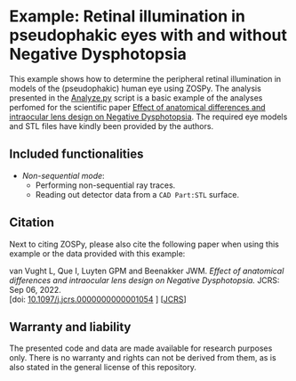 # Example: Retinal illumination in pseudophakic eyes with and without Negative Dysphotopsia

This example shows how to determine the peripheral retinal illumination in models of the (pseudophakic) human eye using ZOSPy. The analysis presented in the [Analyze.py](Analyze.py) script is a basic example of the analyses perfomed for the scientific paper [Effect of anatomical differences and intraocular lens design on Negative Dysphotopsia](https://doi.org/10.1097/j.jcrs.0000000000001054). The required eye models and STL files have kindly been provided by the authors.

## Included functionalities

* _Non-sequential mode_:
  - Performing non-sequential ray traces.
  - Reading out detector data from a `CAD Part:STL` surface.

## Citation
Next to citing ZOSPy, please also cite the following paper when using this example or the data provided with this example:

van Vught L, Que I, Luyten GPM and Beenakker JWM.
_Effect of anatomical differences and intraocular lens design on Negative Dysphotopsia._
JCRS: Sep 06, 2022.<br>
[doi: [10.1097/j.jcrs.0000000000001054](https://doi.org/10.1097/j.jcrs.0000000000001054) ] [[JCRS](https://journals.lww.com/jcrs/Abstract/9900/Effect_of_anatomical_differences_and_intraocular.107.aspx)]

## Warranty and liability
The presented code and data are made available for research purposes only. There is no warranty and rights can not be 
derived from them, as is also stated in the general license of this repository.

